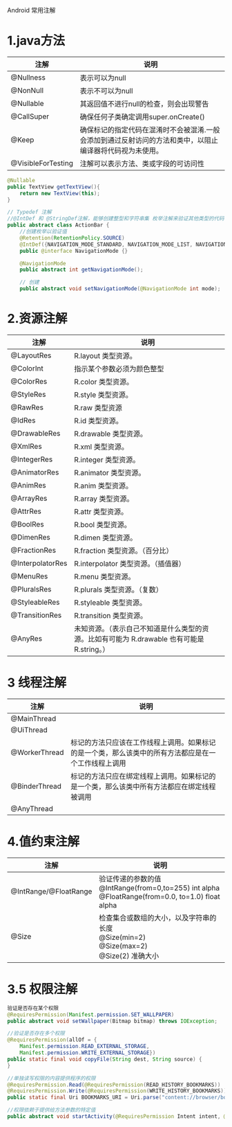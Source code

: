 Android 常用注解

# 1.java方法
注解 | 说明
---|---
@Nullness | 表示可以为null
@NonNull | 表示不可以为null
@Nullable | 其返回值不进行null的检查，则会出现警告
@CallSuper | 确保任何子类确定调用super.onCreate()
@Keep | 确保标记的指定代码在混淆时不会被混淆.一般会添加到通过反射访问的方法和类中，以阻止编译器将代码视为未使用。
@VisibleForTesting | 注解可以表示方法、类或字段的可访问性 



```java
@Nullable
public TextView getTextView(){
    return new TextView(this);
}

// Typedef 注解
//@IntDef 和 @StringDef注解，能够创建整型和字符串集 枚举注解来验证其他类型的代码引用。
public abstract class ActionBar {
    //创建枚举以验证值
    @Retention(RetentionPolicy.SOURCE)
    @IntDef({NAVIGATION_MODE_STANDARD, NAVIGATION_MODE_LIST, NAVIGATION_MODE_TABS})
    public @interface NavigationMode {}

    @NavigationMode
    public abstract int getNavigationMode();

    // 创建
    public abstract void setNavigationMode(@NavigationMode int mode);


```
# 2.资源注解
注解 | 说明
---|---
@LayoutRes | R.layout 类型资源。
@ColorInt  | 指示某个参数必须为颜色整型
@ColorRes | R.color 类型资源。
@StyleRes | R.style 类型资源。
@RawRes | R.raw 类型资源
@IdRes | R.id 类型资源。
@DrawableRes | R.drawable 类型资源。
@XmlRes | R.xml 类型资源。
@IntegerRes | R.integer 类型资源。
@AnimatorRes | R.animator 类型资源。
@AnimRes | R.anim 类型资源。
@ArrayRes | R.array 类型资源。
@AttrRes | R.attr 类型资源。
@BoolRes | R.bool 类型资源。
@DimenRes | R.dimen 类型资源。
@FractionRes | R.fraction 类型资源。（百分比）
@InterpolatorRes | R.interpolator 类型资源。（插值器）
@MenuRes | R.menu 类型资源。
@PluralsRes | R.plurals 类型资源。（复数）
@StyleableRes | R.styleable 类型资源。
@TransitionRes |  R.transition 类型资源。
@AnyRes | 未知资源。（表示自己不知道是什么类型的资源。比如有可能为 R.drawable 也有可能是 R.string。）

# 3 线程注解
注解 | 说明
---|---
@MainThread | 
@UiThread | 
@WorkerThread | 标记的方法只应该在工作线程上调用。如果标记的是一个类，那么该类中的所有方法都应是在一个工作线程上调用
@BinderThread | 标记的方法只应在绑定线程上调用。如果标记的是一个类，那么该类中所有方法都应在绑定线程被调用
@AnyThread |

# 4.值约束注解
注解 | 说明
---|---
@IntRange/@FloatRange | 验证传递的参数的值</br>@IntRange(from=0,to=255) int alpha </br>@FloatRange(from=0.0, to=1.0) float alpha
@Size | 检查集合或数组的大小，以及字符串的长度 </br>@Size(min=2)</br>@Size(max=2) </br> @Size(2) 准确大小

# 3.5 权限注解

```java
验证是否存在某个权限
@RequiresPermission(Manifest.permission.SET_WALLPAPER)
public abstract void setWallpaper(Bitmap bitmap) throws IOException;

//验证是否存在多个权限
@RequiresPermission(allOf = {
    Manifest.permission.READ_EXTERNAL_STORAGE,
    Manifest.permission.WRITE_EXTERNAL_STORAGE})
public static final void copyFile(String dest, String source) {
}

//单独读写权限的内容提供程序的权限
@RequiresPermission.Read(@RequiresPermission(READ_HISTORY_BOOKMARKS))
@RequiresPermission.Write(@RequiresPermission(WRITE_HISTORY_BOOKMARKS))
public static final Uri BOOKMARKS_URI = Uri.parse("content://browser/bookmarks");

//权限依赖于提供给方法参数的特定值
public abstract void startActivity(@RequiresPermission Intent intent, @Nullable Bundle) {...}

```